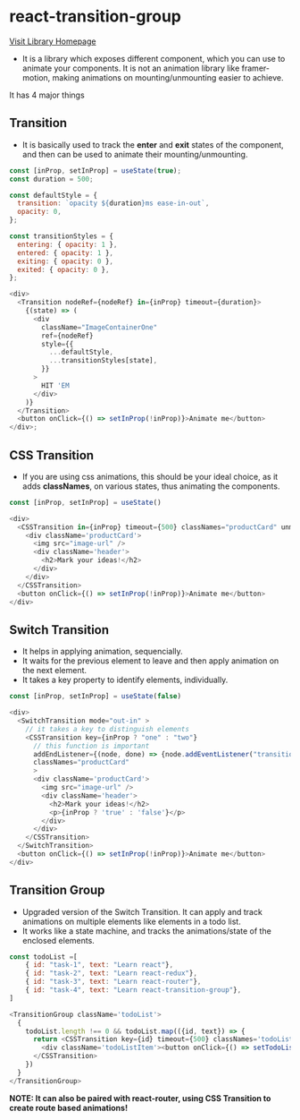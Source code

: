 # react-transition-group

[Visit Library Homepage](https://reactcommunity.org/react-transition-group/)

- It is a library which exposes different component, which you can use to animate your components. It is not an animation library like framer-motion, making animations on mounting/unmounting easier to achieve.

It has 4 major things

## Transition

- It is basically used to track the **enter** and **exit** states of the component, and then can be used to animate their mounting/unmounting.

```javascript
const [inProp, setInProp] = useState(true);
const duration = 500;

const defaultStyle = {
  transition: `opacity ${duration}ms ease-in-out`,
  opacity: 0,
};

const transitionStyles = {
  entering: { opacity: 1 },
  entered: { opacity: 1 },
  exiting: { opacity: 0 },
  exited: { opacity: 0 },
};

<div>
  <Transition nodeRef={nodeRef} in={inProp} timeout={duration}>
    {(state) => (
      <div
        className="ImageContainerOne"
        ref={nodeRef}
        style={{
          ...defaultStyle,
          ...transitionStyles[state],
        }}
      >
        HIT 'EM
      </div>
    )}
  </Transition>
  <button onClick={() => setInProp(!inProp)}>Animate me</button>
</div>;
```

## CSS Transition

- If you are using css animations, this should be your ideal choice, as it adds **classNames**, on various states, thus animating the components.

```javascript
const [inProp, setInProp] = useState()

<div>
  <CSSTransition in={inProp} timeout={500} classNames="productCard" unmountOnExit>
    <div className='productCard'>
      <img src="image-url" />
      <div className='header'>
        <h2>Mark your ideas!</h2>
      </div>
    </div>
  </CSSTransition>
  <button onClick={() => setInProp(!inProp)}>Animate me</button>
</div>
```

## Switch Transition

- It helps in applying animation, sequencially.
- It waits for the previous element to leave and then apply animation on the next element.
- It takes a key property to identify elements, individually.

```javascript
const [inProp, setInProp] = useState(false)

<div>
  <SwitchTransition mode="out-in" >
    // it takes a key to distinguish elements
    <CSSTransition key={inProp ? "one" : "two"}
      // this function is important
      addEndListener={(node, done) => {node.addEventListener("transitionend", done, false);}}
      classNames="productCard"
      >
      <div className='productCard'>
        <img src="image-url" />
        <div className='header'>
          <h2>Mark your ideas!</h2>
          <p>{inProp ? 'true' : 'false'}</p>
        </div>
      </div>
    </CSSTransition>
  </SwitchTransition>
  <button onClick={() => setInProp(!inProp)}>Animate me</button>
</div>
```

## Transition Group

- Upgraded version of the Switch Transition. It can apply and track animations on multiple elements like elements in a todo list.
- It works like a state machine, and tracks the animations/state of the enclosed elements.

```javascript
const todoList =[
    { id: "task-1", text: "Learn react"},
    { id: "task-2", text: "Learn react-redux"},
    { id: "task-3", text: "Learn react-router"},
    { id: "task-4", text: "Learn react-transition-group"},
]

<TransitionGroup className='todoList'>
  {
    todoList.length !== 0 && todoList.map(({id, text}) => {
      return <CSSTransition key={id} timeout={500} classNames='todoListItem'>
        <div className='todoListItem'><button onClick={() => setTodoList(todos => todos.filter(todo => todo.id !== id))}>&times;</button><p id={id}>{text}</p></div>
      </CSSTransition>
    })
  }
</TransitionGroup>
```

**NOTE: It can also be paired with react-router, using CSS Transition to create route based animations!**
